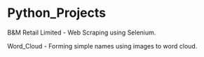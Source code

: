# Python_Projects

B&M Retail Limited - Web Scraping using Selenium.

Word_Cloud - Forming simple names using images to word cloud.
